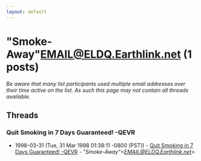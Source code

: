```yaml
---
layout: default
---
```


# "Smoke-Away"<EMAIL@ELDQ.Earthlink.net> (1 posts)

_Be aware that many list participants used multiple email addresses over their time active on the list. As such this page may not contain all threads available._

## Threads

### Quit Smoking in 7 Days Guaranteed! -QEVR
+ 1998-03-31 (Tue, 31 Mar 1998 01:38:11 -0800 (PST)) - [Quit Smoking in 7 Days Guaranteed! -QEVR](/archive/1998/03/710fbfa3a644606d4997455ffb2644117e563584b1135f563300d55d0ae1321d) - _"Smoke-Away"\<EMAIL@ELDQ.Earthlink.net\>_

